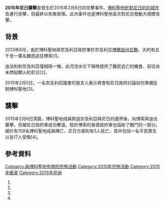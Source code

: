 **2015年尼日襲擊**是發生於2015年2月6日的攻擊事件。[博科聖地針對尼日的的城市](https://zh.wikipedia.org/wiki/博科聖地 "wikilink")及進行突擊，但最終以失敗收場。此次事件也是博科聖地首次對尼日發動大規模攻擊。

## 背景

2013年6月，由於博科聖地與奈及利亞政府軍於奈及利亞[博爾諾州交戰](https://zh.wikipedia.org/wiki/博爾諾州 "wikilink")，大約有五千至一萬名難民逃往博索\[1\]。

迪法則和奈及利亞僅相隔一條。此河流水位下降時提供了難民逃亡的機會，前往尚未燃起戰火的尼日\[2\]。

2015年2月5日，一名奈及利亞國會的發言人表示將會和尼日政府討論如何準備反制博科聖地\[3\]。

## 襲擊

2015年2月6日清晨，博科聖地成員跨過奈及利亞與尼日的邊界後，向博索與迪法襲擊，但被尼日政府軍成功擊退。駐於博索的查德政府軍也協助了戰鬥的一部分。總計有109名博科聖地成員陣亡，尼日方面則有5人死亡，其中包括一名平民喪生以及17人受傷\[4\]。

## 參考資料

[Category:與博科聖地有關的恐怖活動](https://zh.wikipedia.org/wiki/Category:與博科聖地有關的恐怖活動 "wikilink")
[Category:2015年恐怖活動](https://zh.wikipedia.org/wiki/Category:2015年恐怖活動 "wikilink")
[Category:2015年衝突](https://zh.wikipedia.org/wiki/Category:2015年衝突 "wikilink")
[Category:2015年非洲](https://zh.wikipedia.org/wiki/Category:2015年非洲 "wikilink")

1.

2.
3.
4.